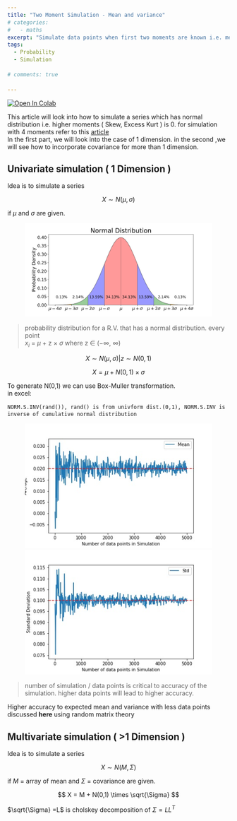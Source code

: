 ```yaml
---
title: "Two Moment Simulation - Mean and variance"
# categories:
#   - maths
excerpt: "Simulate data points when first two moments are known i.e. mean and standard deviation is given" 
tags:
  - Probability 
  - Simulation

# comments: true

--- 
```

[![Open In Colab](https://colab.research.google.com/assets/colab-badge.svg)](https://colab.research.google.com/drive/1OonMdRn8GxvdiRFQ17sm2d0qyiLISxyS?usp=sharing)

This article will look into how to simulate a series which has normal distribution i.e. higher moments ( Skew, Excess Kurt ) is 0. for simulation with 4 moments refer to this <a href = "/FourMomentSimulation/"> article </a> <br/>
In the first part, we will look into the case of 1 dimension. in the second ,we will see how to incorporate covariance for more than 1 dimension. 

## Univariate simulation ( 1 Dimension )
Idea is to simulate a series 

$$ X \sim N(\mu , \sigma) $$ 

if $\mu$ and $\sigma$ are given.

<figure>
    <a href="/assets/images/2021/Oct/twoMomentNorm.png"><img src="/assets/images/2021/Oct/twoMomentNorm.png"></a>
    <figcaption> </figcaption>
</figure>

<!-- ![]({{ site.url }}{{ site.baseurl }}/assets/images/2021/Oct/twoMomentNorm.png) -->

> probability distribution for a R.V. that has a normal distribution. every point <br/> $x_{i}$ = $\mu$ + z $\times$ $\sigma$ where z $\in$ ($-\infty$, $\infty$)  

$$ X \sim N(\mu , \sigma) | z \sim N(0,1)  $$

$$ X = \mu + N(0,1) \times \sigma $$

To generate N(0,1) we can use Box-Muller transformation. <br/>
in excel:
```
NORM.S.INV(rand()), rand() is from univform dist.(0,1), NORM.S.INV is inverse of cumulative normal distribution  
```

<!-- ![no-alignment]({{ site.url }}{{ site.baseurl }}/assets/images/2021/Oct/TwoMomentSimulation_Mean.jpg) ![no-alignment]({{ site.url }}{{ site.baseurl }}/assets/images/2021/Oct/TwoMomentSimulation_Std.jpg) -->

<figure class="half">
    <a href="/assets/images/2021/Oct/TwoMomentSimulation_Mean.jpg"><img src="/assets/images/2021/Oct/TwoMomentSimulation_Mean.jpg"></a>
    <a href="/assets/images/2021/Oct/TwoMomentSimulation_Std.jpg"><img src="/assets/images/2021/Oct/TwoMomentSimulation_Std.jpg"></a>
    <figcaption> </figcaption>
</figure>


> number of simulation / data points is critical to accuracy of the simulation. higher data points will lead to higher accuracy.

Higher accuracy to expected mean and variance with less data points discussed **here** using random matrix theory


## Multivariate simulation ( >1 Dimension )

Idea is to simulate a series 

$$ X \sim N(M , \Sigma) $$ 

if $M$  = array of mean and $\Sigma$ = covariance are given. 

$$ X = M + N(0,1) \times \sqrt{\Sigma} $$ 

$\sqrt{\Sigma} =L$  is cholskey decomposition of $\Sigma = LL^{T}$ 


